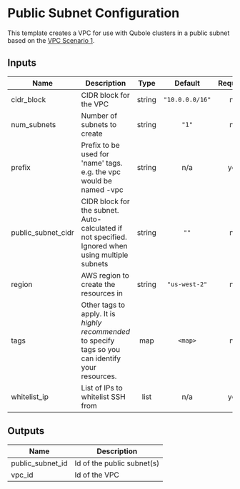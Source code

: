 # Public Subnet Configuration

This template creates a VPC for use with Qubole clusters in a public subnet based on the [VPC Scenario 1](https://docs.aws.amazon.com/vpc/latest/userguide/VPC_Scenario1.html).

## Inputs

| Name | Description | Type | Default | Required |
|------|-------------|:----:|:-----:|:-----:|
| cidr\_block | CIDR block for the VPC | string | `"10.0.0.0/16"` | no |
| num\_subnets | Number of subnets to create | string | `"1"` | no |
| prefix | Prefix to be used for 'name' tags. e.g. the vpc would be named <prefix>-vpc | string | n/a | yes |
| public\_subnet\_cidr | CIDR block for the subnet. Auto-calculated if not specified. Ignored when using multiple subnets | string | `""` | no |
| region | AWS region to create the resources in | string | `"us-west-2"` | no |
| tags | Other tags to apply. It is *highly recommended* to specify tags so you can identify your resources. | map | `<map>` | no |
| whitelist\_ip | List of IPs to whitelist SSH from | list | n/a | yes |

## Outputs

| Name | Description |
|------|-------------|
| public\_subnet\_id | Id of the public subnet(s) |
| vpc\_id | Id of the VPC |

